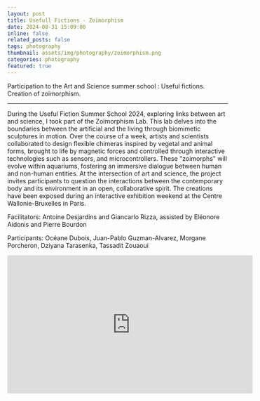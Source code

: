 ```yaml
---
layout: post
title: Usefull Fictions - Zoïmorphism
date: 2024-08-31 15:09:00
inline: false
related_posts: false
tags: photography
thumbnail: assets/img/photography/zoimorphism.png
categories: photography
featured: true
---
```


Participation to the Art and Science summer school : Useful fictions. Creation of zoïmorphism.

---
During the Useful Fiction Summer School 2024, exploring links between art and science, I took part of the Zoïmorphism Lab. This lab delves into the boundaries between the artificial and the living through biomimetic sculptures in motion. Over the course of a week, artists and scientists collaborated to design flexible chimeras inspired by vegetal and animal forms, brought to life by magnetic forces and controlled through interactive technologies such as sensors, and microcontrollers. These "zoimorphs" will evolve within aquariums, fostering an immersive dialogue between human and non-human entities. At the intersection of art and science, the project invites participants to question the interactions between the contemporary body and its environment in an open, collaborative spirit. The creations have been exposed during an interactive exhibition weekend at the Centre Wallonie-Bruxelles in Paris.

Facilitators: Antoine Desjardins and Giancarlo Rizza, assisted by Eléonore Aidonis and Pierre Bourdon

Participants: Océane Dubois, Juan-Pablo Guzman-Alvarez, Morgane Porcheron, Dziyana Tarasenka, Tassadit Zouaoui


<iframe width="560" height="315" src="https://www.youtube.com/embed/CIKxK5flpGQ" frameborder="0" allowfullscreen></iframe>

